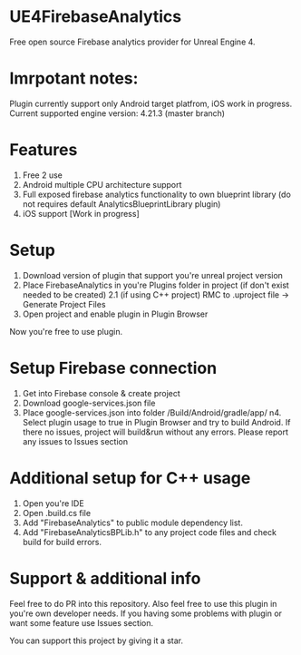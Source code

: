 # UE4FirebaseAnalytics
Free open source Firebase analytics provider for Unreal Engine 4. 

# Imrpotant notes: 
Plugin currently support only Android target platfrom, iOS work in progress.
Current supported engine version: 4.21.3 (master branch)

# Features
1. Free 2 use
2. Android multiple CPU architecture support
3. Full exposed firebase analytics functionality to own blueprint library (do not requires default AnalyticsBlueprintLibrary plugin)
4. iOS support [Work in progress]

# Setup
1. Download version of plugin that support you're unreal project version
2. Place FirebaseAnalytics in you're Plugins folder in project (if don't exist needed to be created)
2.1 (if using C++ project) RMC to .uproject file -> Generate Project Files 
3. Open project and enable plugin in Plugin Browser

Now you're free to use plugin. 

# Setup Firebase connection
1. Get into Firebase console & create project
2. Download google-services.json file
3. Place google-services.json into folder <projectdir>/Build/Android/gradle/app/ 
n4. Select plugin usage to true in Plugin Browser and try to build Android. If there no issues, project will build&run without any errors. 
Please report any issues to Issues section

# Additional setup for C++ usage
1. Open you're IDE
2. Open <projectname>.build.cs file 
3. Add "FirebaseAnalytics" to public module dependency list. 
4. Add "FirebaseAnalyticsBPLib.h" to any project code files and check build for build errors. 

# Support & additional info
Feel free to do PR into this repository. Also feel free to use this plugin in you're own developer needs.
If you having some problems with plugin or want some feature use Issues section.

You can support this project by giving it a star.
